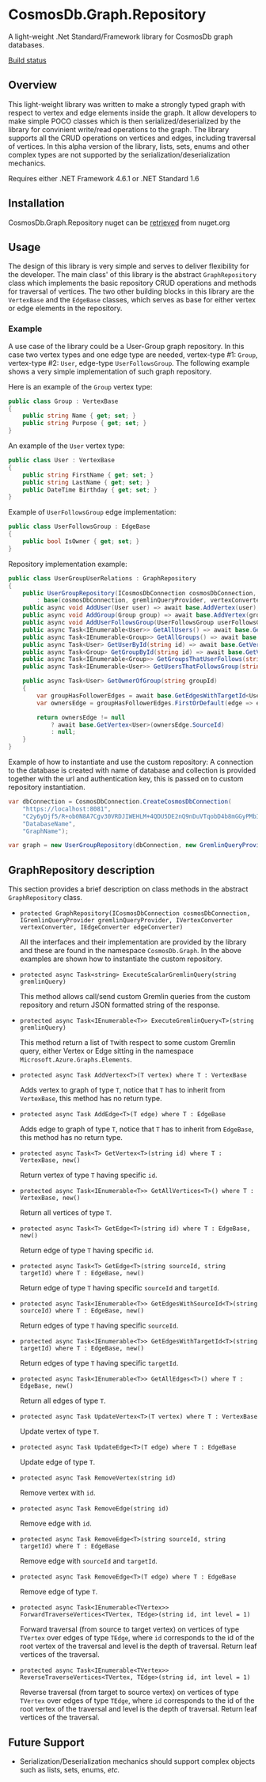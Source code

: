 # CosmosDb.Graph.Repository
A light-weight .Net Standard/Framework library for CosmosDb graph databases.

[Build status](https://quizzarex.visualstudio.com/_apis/public/build/definitions/dd53a0f6-afa4-4279-b051-b592aef8424d/1/badge "Build Status")

## Overview
This light-weight library was written to make a strongly typed graph with respect to vertex and edge elements inside the graph. It allow developers to make simple POCO classes which is then serialized/deserialized by the library for convinient write/read operations to the graph. The library supports all the CRUD operations on vertices and edges, including traversal of vertices. In this alpha version of the library, lists, sets, enums and other complex types are not supported by the serialization/deserialization mechanics.

Requires either .NET Framework 4.6.1 or .NET Standard 1.6

## Installation
CosmosDb.Graph.Repository nuget can be [retrieved](https://www.nuget.org/packages/CosmosDb.Graph.Repository/1.0.0-alpha "Get CosmosDb.Graph.Repository @ nuget.org") from nuget.org

## Usage
The design of this library is very simple and serves to deliver flexibility for the developer. The main class' of this library is the abstract `GraphRepository` class which implements the basic repository CRUD operations and methods for traversal of vertices. The two other building blocks in this library are the `VertexBase` and the `EdgeBase` classes, which serves as base for either vertex or edge elements in the repository.

### Example
A use case of the library could be a User-Group graph repository. In this case two vertex types and one edge type are needed, vertex-type #1: `Group`, vertex-type #2: `User`, edge-type `UserFollowsGroup`. The following example shows a very simple implementation of such graph repository.

Here is an example of the `Group` vertex type:
```csharp
public class Group : VertexBase
{
    public string Name { get; set; }
    public string Purpose { get; set; }
}
```

An example of the `User` vertex type:
```csharp
public class User : VertexBase
{
    public string FirstName { get; set; }
    public string LastName { get; set; }
    public DateTime Birthday { get; set; }
}
```

Example of `UserFollowsGroup` edge implementation:
```csharp
public class UserFollowsGroup : EdgeBase
{
    public bool IsOwner { get; set; }
}
```

Repository implementation example:
```csharp
public class UserGroupUserRelations : GraphRepository
{
    public UserGroupRepository(ICosmosDbConnection cosmosDbConnection, IGremlinQueryProvider gremlinQueryProvider, IVertexConverter vertexConverter, IEdgeConverter edgeConverter) 
        : base(cosmosDbConnection, gremlinQueryProvider, vertexConverter, edgeConverter) {}
    public async void AddUser(User user) => await base.AddVertex(user);
    public async void AddGroup(Group group) => await base.AddVertex(group);
    public async void AddUserFollowsGroup(UserFollowsGroup userFollowsGroup) => await base.AddEdge(userFollowsGroup);
    public async Task<IEnumerable<User>> GetAllUsers() => await base.GetAllVertices<User>();
    public async Task<IEnumerable<Group>> GetAllGroups() => await base.GetAllVertices<Group>();
    public async Task<User> GetUserById(string id) => await base.GetVertex<User>(id);
    public async Task<Group> GetGroupById(string id) => await base.GetVertex<Group>(id);
    public async Task<IEnumerable<Group>> GetGroupsThatUserFollows(string userId) => await base.ForwardTraverseVertices<Group, UserFollowsGroup>(userId);
    public async Task<IEnumerable<User>> GetUsersThatFollowsGroup(string groupId) => await base.ReverseTraverseVertices<User, UserFollowsGroup>(groupId);

    public async Task<User> GetOwnerOfGroup(string groupId)
    {
        var groupHasFollowerEdges = await base.GetEdgesWithTargetId<UserFollowsGroup>(groupId);
        var ownersEdge = groupHasFollowerEdges.FirstOrDefault(edge => edge.IsOwner == true);

        return ownersEdge != null
            ? await base.GetVertex<User>(ownersEdge.SourceId)
            : null;
    }
}
```

Example of how to instantiate and use the custom repository:
A connection to the database is created with name of database and collection is provided together with the url and authentication key, this is passed on to custom repository instantiation.
```csharp
var dbConnection = CosmosDbConnection.CreateCosmosDbConnection(
    "https://localhost:8081",
    "C2y6yDjf5/R+ob0N8A7Cgv30VRDJIWEHLM+4QDU5DE2nQ9nDuVTqobD4b8mGGyPMbIZnqyMsEcaGQy67XIw/Jw==",
    "DatabaseName",
    "GraphName");

var graph = new UserGroupRepository(dbConnection, new GremlinQueryProvider(), new VertexConverter(), new EdgeConverter());
```

## GraphRepository description
This section provides a brief description on class methods in the abstract `GraphRepository` class.

+ `protected GraphRepository(ICosmosDbConnection cosmosDbConnection, IGremlinQueryProvider gremlinQueryProvider, IVertexConverter vertexConverter, IEdgeConverter edgeConverter)`

   All the interfaces and their implementation are provided by the library and these are found in the namespace `CosmosDb.Graph`. In the above examples are shown how to instantiate the custom repository.

+ `protected async Task<string> ExecuteScalarGremlinQuery(string gremlinQuery)`

   This method allows call/send custom Gremlin queries from the custom repository and return JSON formatted string of the response.

+ `protected async Task<IEnumerable<T>> ExecuteGremlinQuery<T>(string gremlinQuery)`

   This method return a list of `T`with respect to some custom Gremlin query, either Vertex or Edge sittíng in the namespace `Microsoft.Azure.Graphs.Elements`.

+ `protected async Task AddVertex<T>(T vertex) where T : VertexBase`

   Adds vertex to graph of type `T`, notice that `T` has to inherit from `VertexBase`, this method has no return type.

+ `protected async Task AddEdge<T>(T edge) where T : EdgeBase`

   Adds edge to graph of type `T`, notice that `T` has to inherit from `EdgeBase`, this method has no return type.

+ `protected async Task<T> GetVertex<T>(string id) where T : VertexBase, new()`

   Return vertex of type `T` having specific `id`.

+ `protected async Task<IEnumerable<T>> GetAllVertices<T>() where T : VertexBase, new()`

   Return all vertices of type `T`.

+ `protected async Task<T> GetEdge<T>(string id) where T : EdgeBase, new()`

   Return edge of type `T` having specific `id`.

+ `protected async Task<T> GetEdge<T>(string sourceId, string targetId) where T : EdgeBase, new()`

   Return edge of type `T` having specific `sourceId` and `targetId`.

+ `protected async Task<IEnumerable<T>> GetEdgesWithSourceId<T>(string sourceId) where T : EdgeBase, new()`

   Return edges of type `T` having specific `sourceId`.

+ `protected async Task<IEnumerable<T>> GetEdgesWithTargetId<T>(string targetId) where T : EdgeBase, new()`

   Return edges of type `T` having specific `targetId`.

+ `protected async Task<IEnumerable<T>> GetAllEdges<T>() where T : EdgeBase, new()`

   Return all edges of type `T`.

+ `protected async Task UpdateVertex<T>(T vertex) where T : VertexBase`

   Update vertex of type `T`.

+ `protected async Task UpdateEdge<T>(T edge) where T : EdgeBase`

   Update edge of type `T`.

+ `protected async Task RemoveVertex(string id)`

   Remove vertex with `id`.

+ `protected async Task RemoveEdge(string id)`

   Remove edge with `id`.

+ `protected async Task RemoveEdge<T>(string sourceId, string targetId) where T : EdgeBase`

   Remove edge with `sourceId` and `targetId`.

+ `protected async Task RemoveEdge<T>(T edge) where T : EdgeBase`

   Remove edge of type `T`.

+ `protected async Task<IEnumerable<TVertex>> ForwardTraverseVertices<TVertex, TEdge>(string id, int level = 1)`

   Forward traversal (from source to target vertex) on vertices of type `TVertex` over edges of type `TEdge`, where `id` corresponds to the id of the root vertex of the traversal and level is the depth of traversal. Return leaf vertices of the traversal.

+ `protected async Task<IEnumerable<TVertex>> ReverseTraverseVertices<TVertex, TEdge>(string id, int level = 1)`

   Reverse traversal (from target to source vertex) on vertices of type `TVertex` over edges of type `TEdge`, where `id` corresponds to the id of the root vertex of the traversal and level is the depth of traversal. Return leaf vertices of the traversal.

## Future Support
+ Serialization/Deserialization mechanics should support complex objects such as lists, sets, enums, *etc.*